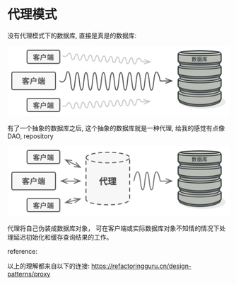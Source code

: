 # 代理模式

没有代理模式下的数据库, 直接是真是的数据库:

![代理模式解决的问题](image/problem-zh.png)

有了一个抽象的数据库之后, 这个抽象的数据库就是一种代理, 给我的感觉有点像DAO,  repository




![代理模式的解决方案](image/solution-zh.png)

代理将自己伪装成数据库对象， 可在客户端或实际数据库对象不知情的情况下处理延迟初始化和缓存查询结果的工作。



reference:

以上的理解都来自以下的连接: https://refactoringguru.cn/design-patterns/proxy